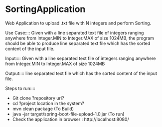 # SortingApplication
Web Application to upload .txt file with N integers and perform Sorting.

Use Case::::
Given with a line separated text file of integers ranging anywhere from Integer.MIN to
Integer.MAX of size 1024MB, the program should be able to produce line separated text
file which has the sorted content of the input file.

Input::::
Given with a line separated text file of integers ranging anywhere from Integer.MIN to
Integer.MAX of size 1024MB

Output::::
line separated text
file which has the sorted content of the input file.

Steps to run::::
- Git clone ?repository url?
- cd ?project location in the system?
- mvn clean package (To Build)
- java -jar target/spring-boot-file-upload-1.0.jar (To run)
- Check the application in browser : http://localhost:8080/
